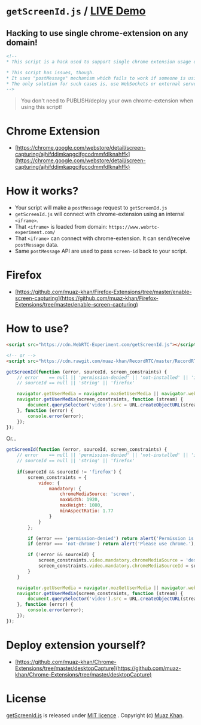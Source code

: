 # `getScreenId.js` / [LIVE Demo](https://www.webrtc-experiment.com/getScreenId/)

## Hacking to use single chrome-extension on any domain!

```html
<!--
* This script is a hack used to support single chrome extension usage on any domain.

* This script has issues, though.
* It uses "postMessage" mechanism which fails to work if someone is using it from inside an <iframe>.
* The only solution for such cases is, use WebSockets or external servers to pass "source-ids".
-->
```

> You don't need to PUBLISH/deploy your own chrome-extension when using this script!

# Chrome Extension

* [https://chrome.google.com/webstore/detail/screen-capturing/ajhifddimkapgcifgcodmmfdlknahffk](https://chrome.google.com/webstore/detail/screen-capturing/ajhifddimkapgcifgcodmmfdlknahffk)

# How it works?

* Your script will make a `postMessage` request to `getScreenId.js`
* `getScreenId.js` will connect with chrome-extension using an internal `<iframe>`.
* That `<iframe>` is loaded from domain: `https://www.webrtc-experiment.com/`
* That `<iframe>` can connect with chrome-extension. It can send/receive `postMessage` data.
* Same `postMessage` API are used to pass `screen-id` back to your script.

# Firefox

* [https://github.com/muaz-khan/Firefox-Extensions/tree/master/enable-screen-capturing](https://github.com/muaz-khan/Firefox-Extensions/tree/master/enable-screen-capturing)

# How to use?

```html
<script src="https://cdn.WebRTC-Experiment.com/getScreenId.js"></script>

<!-- or -->
<script src="https://cdn.rawgit.com/muaz-khan/RecordRTC/master/RecordRTC.js"></script>
```

```javascript
getScreenId(function (error, sourceId, screen_constraints) {
    // error    == null || 'permission-denied' || 'not-installed' || 'installed-disabled' || 'not-chrome'
    // sourceId == null || 'string' || 'firefox'

    navigator.getUserMedia = navigator.mozGetUserMedia || navigator.webkitGetUserMedia;
    navigator.getUserMedia(screen_constraints, function (stream) {
        document.querySelector('video').src = URL.createObjectURL(stream);
    }, function (error) {
        console.error(error);
    });
});
```

Or...

```javascript
getScreenId(function (error, sourceId, screen_constraints) {
    // error    == null || 'permission-denied' || 'not-installed' || 'installed-disabled' || 'not-chrome'
    // sourceId == null || 'string' || 'firefox'
    
    if(sourceId && sourceId != 'firefox') {
        screen_constraints = {
            video: {
                mandatory: {
                    chromeMediaSource: 'screen',
                    maxWidth: 1920,
                    maxHeight: 1080,
                    minAspectRatio: 1.77
                }
            }
        };

        if (error === 'permission-denied') return alert('Permission is denied.');
        if (error === 'not-chrome') return alert('Please use chrome.');

        if (!error && sourceId) {
            screen_constraints.video.mandatory.chromeMediaSource = 'desktop';
            screen_constraints.video.mandatory.chromeMediaSourceId = sourceId;
        }
    }

    navigator.getUserMedia = navigator.mozGetUserMedia || navigator.webkitGetUserMedia;
    navigator.getUserMedia(screen_constraints, function (stream) {
        document.querySelector('video').src = URL.createObjectURL(stream);
    }, function (error) {
        console.error(error);
    });
});
```

# Deploy extension yourself?

* [https://github.com/muaz-khan/Chrome-Extensions/tree/master/desktopCapture](https://github.com/muaz-khan/Chrome-Extensions/tree/master/desktopCapture)

# License

[getScreenId.js](https://github.com/muaz-khan/getScreenId) is released under [MIT licence](https://www.webrtc-experiment.com/licence/) . Copyright (c) [Muaz Khan](http://www.MuazKhan.com/).
